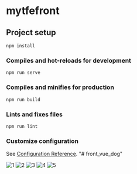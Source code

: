# mytfefront

## Project setup
```
npm install
```

### Compiles and hot-reloads for development
```
npm run serve
```

### Compiles and minifies for production
```
npm run build
```

### Lints and fixes files
```
npm run lint
```

### Customize configuration
See [Configuration Reference](https://cli.vuejs.org/config/).
"# front_vue_dog" 

![1](https://user-images.githubusercontent.com/47481316/158937816-4e1ca3e0-37a2-4f27-81c9-155efc1634c7.png)
![2](https://user-images.githubusercontent.com/47481316/158937820-7e92a22c-048f-4ec3-9fd8-36a7022a4afd.png)
![3](https://user-images.githubusercontent.com/47481316/158937821-80236bbc-b31e-44ac-873f-23a546e8508c.png)
![4](https://user-images.githubusercontent.com/47481316/158937823-5aa1e999-01de-4866-b9e0-70611a1f1879.png)
![5](https://user-images.githubusercontent.com/47481316/158937829-96aef77e-6805-4c10-a6a2-c7198c32f6af.png)
